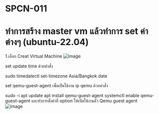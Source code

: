 # SPCN-011
# ทำการสร้าง master vm แล้วทำการ set ค่าต่างๆ (ubuntu-22.04)
1.เลือก Creat Virtual Machine
![image](https://user-images.githubusercontent.com/117635686/209475752-7e03ab54-4c1e-4b59-8281-c2e15d6b5920.png)

set update time ด้วยคำสั่ง

sudo timedatectl set-timezone Asia/Bangkok
date

set qemu-guest-agent เพื่อเปิดใช้งาน ip qemu ด้วยคำสั่ง

sudo -i
apt update
apt install qemu-guest-agent
systemctl enable qemu-guest-agent
และทำการตั้งค่าที่ option ให้เปิดใช้งานตัว Qemu guest agent  
![image](https://user-images.githubusercontent.com/117635686/209475912-622dbea0-a7ac-4d9a-8972-1d5a6659efa1.png)
